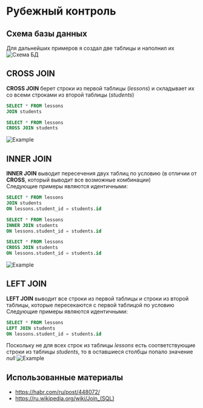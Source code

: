 # Рубежный контроль

## Схема базы данных
Для дальнейших примеров я создал две таблицы и наполнил их\
![Схема БД](https://sun9-7.userapi.com/impg/AlU02x7ogqTbhw8dY_FmTyY247CTOeeebTf6Ng/VIAzzSFyTUE.jpg?size=300x404&quality=96&sign=da7f44ecea37540c24615df72bfe6a01&type=album)

## CROSS JOIN
__CROSS JOIN__ берет строки из первой таблицы (*lessons*) и складывает их со всеми строками из второй таблицы (*students*)
```sql 
SELECT * FROM lessons 
JOIN students 
```
```sql 
SELECT * FROM lessons 
CROSS JOIN students 
```
![Example](https://sun9-66.userapi.com/impg/wH8tWRbJWqlD-Itt5RPgXii8dkhKqofZB9POmg/NhDpYsYwYpg.jpg?size=898x402&quality=96&sign=be5e064c30751c462fa7c2608798c3df&type=album)

## INNER JOIN
__INNER JOIN__ выводит пересечения двух таблиц по условию (в отличии от __CROSS__, который выводит все возможные комбинации)\
Следующие примеры являются идентичными:
```sql 
SELECT * FROM lessons 
JOIN students 
ON lessons.student_id = students.id
```
```sql 
SELECT * FROM lessons 
INNER JOIN students 
ON lessons.student_id = students.id
```
```sql 
SELECT * FROM lessons 
CROSS JOIN students 
ON lessons.student_id = students.id
```
![Example](https://sun9-11.userapi.com/impg/bwZR5aS8lIALAUBgosMX_Hl5ibrS3RAguapLlw/68kKGnrS2pM.jpg?size=818x196&quality=96&sign=138a1d23225f0e6d4f5eb262bb47766d&type=album)

## LEFT JOIN
__LEFT JOIN__ выводит все строки из первой таблицы и строки из второй таблицы, которые пересекаются с первой таблицой по условию\
Следующие примеры являются идентичными:
```sql 
SELECT * FROM lessons 
LEFT JOIN students 
ON lessons.student_id = students.id
```
Поскольку не для всех строк из таблицы *lessons* есть соответствующие строки из таблицы *students*, то в оставшиеся столбцы попало значение *null*
![Example](https://sun9-19.userapi.com/impg/XY-G8nLwyFjdPRzbFY3K-YMfpTO2Uikb2lu47w/rlZxJC33b30.jpg?size=830x231&quality=96&sign=f20f01cdb6b385c3f05c21db1f6a2a50&type=album)

## Использованные материалы
* https://habr.com/ru/post/448072/
* https://ru.wikipedia.org/wiki/Join_(SQL)